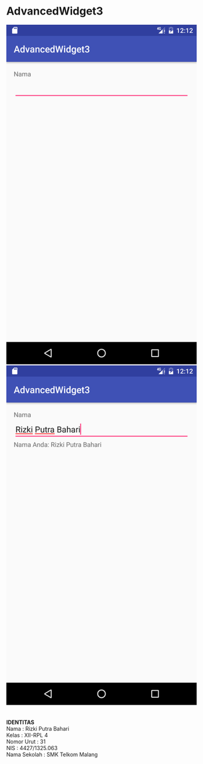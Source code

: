 # AdvancedWidget3
![](https://raw.githubusercontent.com/Rizkiputrabhr/AdvancedWidget3/master/Advanced%20Widget3%20(A).png)
![](https://raw.githubusercontent.com/Rizkiputrabhr/AdvancedWidget3/master/Advanced%20Widget3%20(B).png)
<br><br><br>
**IDENTITAS**<br>
Nama : Rizki Putra Bahari <br>
Kelas : XII-RPL 4 <br>
Nomor Urut : 31 <br>
NIS : 4427/1325.063 <br>
Nama Sekolah : SMK Telkom Malang <br>
